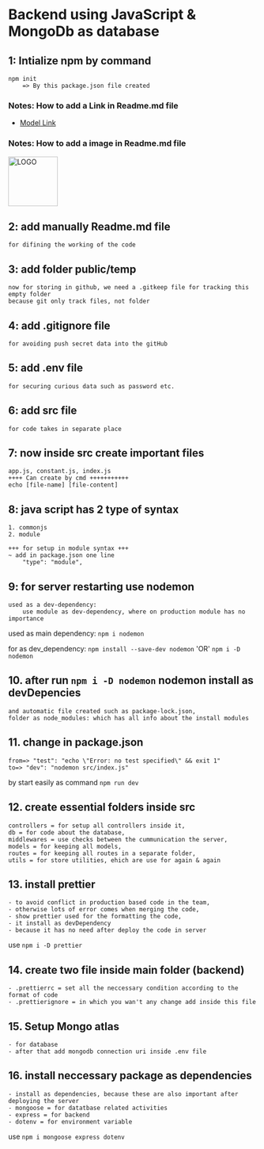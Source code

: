 # Backend using JavaScript & MongoDb as database

## 1: Intialize npm by command
    npm init
        => By this package.json file created

### Notes:  How to add a Link in Readme.md file 
- [Model Link]()

### Notes: How to add a image in Readme.md file
<img width="100" alt="LOGO" src="https://i.pngimg.me/thumb/f/720/456c6c08f2.jpg">

## 2: add manually Readme.md file
    for difining the working of the code

## 3: add folder public/temp
    now for storing in github, we need a .gitkeep file for tracking this empty folder
    because git only track files, not folder

## 4: add .gitignore file 
    for avoiding push secret data into the gitHub

## 5: add .env file
    for securing curious data such as password etc.

## 6: add src file
    for code takes in separate place

## 7: now inside src create important files
    app.js, constant.js, index.js
    ++++ Can create by cmd +++++++++++
    echo [file-name] [file-content]

## 8: java script has 2 type of syntax
    1. commonjs
    2. module

    +++ for setup in module syntax +++
    ~ add in package.json one line
        "type": "module",

## 9: for server restarting use nodemon
    used as a dev-dependency:
        use module as dev-dependency, where on production module has no importance

used as main dependency:
```npm i nodemon```

for as dev_dependency:
```npm install --save-dev nodemon```
        'OR'
```npm i -D nodemon```

## 10. after run ```npm i -D nodemon``` nodemon install as devDepencies
    and automatic file created such as package-lock.json, 
    folder as node_modules: which has all info about the install modules

## 11. change in package.json
    from=> "test": "echo \"Error: no test specified\" && exit 1"
    to=> "dev": "nodemon src/index.js"

by start easily as command
```npm run dev```

## 12. create essential folders inside src
    controllers = for setup all controllers inside it,
    db = for code about the database,
    middlewares = use checks between the cummunication the server,
    models = for keeping all models,
    routes = for keeping all routes in a separate folder,
    utils = for store utilities, ehich are use for again & again

## 13. install prettier
    - to avoid conflict in production based code in the team,
    - otherwise lots of error comes when merging the code,
    - show prettier used for the formatting the code,
    - it install as devDependency
    - because it has no need after deploy the code in server
use ```npm i -D prettier```

## 14. create two file inside main folder (backend)
    - .prettierrc = set all the neccessary condition according to the format of code
    - .prettierignore = in which you wan't any change add inside this file

## 15. Setup Mongo atlas
    - for database
    - after that add mongodb connection uri inside .env file

## 16. install neccessary package as dependencies
    - install as dependencies, because these are also important after deploying the server
    - mongoose = for datatbase related activities
    - express = for backend
    - dotenv = for environment variable
use ```npm i mongoose express dotenv```